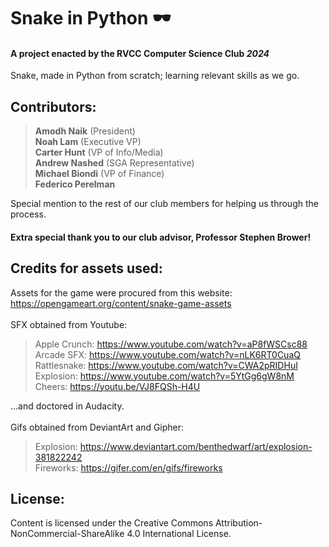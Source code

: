 # Snake in Python 🕶️
#### A project enacted by the **RVCC Computer Science Club** *2024* <br>
Snake, made in Python from scratch; learning relevant skills as we go.

## Contributors:
> **Amodh Naik** (President) <br>
**Noah Lam** (Executive VP) <br>
**Carter Hunt** (VP of Info/Media) <br>
**Andrew Nashed** (SGA Representative) <br>
**Michael Biondi** (VP of Finance) <br>
**Federico Perelman** <br>

Special mention to the rest of our club members for helping us through the process.
#### Extra special thank you to our club advisor, Professor Stephen Brower!

## Credits for assets used:
Assets for the game were procured from this website: https://opengameart.org/content/snake-game-assets <br> <br>
SFX obtained from Youtube:  <br>
> Apple Crunch: https://www.youtube.com/watch?v=aP8fWSCsc88 <br>
Arcade SFX: https://www.youtube.com/watch?v=nLK6RT0CuaQ <br>
Rattlesnake: https://www.youtube.com/watch?v=CWA2pRIDHuI <br>
Explosion: https://www.youtube.com/watch?v=5YtGg6gW8nM <br>
Cheers: https://youtu.be/VJ8FQSh-H4U <br>

...and doctored in Audacity. <br> <br>
Gifs obtained from DeviantArt and Gipher: <br>
> Explosion: https://www.deviantart.com/benthedwarf/art/explosion-381822242 <br>
Fireworks: https://gifer.com/en/gifs/fireworks

## License:
Content is licensed under the Creative Commons Attribution-NonCommercial-ShareAlike 4.0 International License.